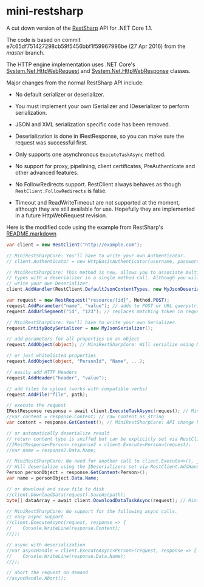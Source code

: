 # mini-restsharp

A cut down version of the [RestSharp](http://github.com/restsharp/RestSharp) API for .NET Core 1.1.

The code is based on commit e7c65df751427298cb59f5456bbf1f59967996be (27 Apr 2016) from the *master* branch.

The HTTP engine implementation uses .NET Core's [System.Net.HttpWebRequest](https://docs.microsoft.com/en-us/dotnet/core/api/system.net.httpwebrequest) and [System.Net.HttpWebResponse](https://docs.microsoft.com/en-us/dotnet/core/api/system.net.httpwebresponse) classes.

Major changes from the normal RestSharp API include:

* No default serializer or deserializer.

* You must implement your own ISerializer and IDeserializer to perform serialization.

* JSON and XML serialization specific code has been removed.

* Deserialization is done in IRestResponse, so you can make sure the request was successful first.

* Only supports one asynchronous `ExecuteTaskAsync` method.

* No support for proxy, pipelining, client certificates, PreAuthenticate and other advanced features.

* No FollowRedirects support. RestClient always behaves as though `RestClient.FollowRedirects` is false.

* Timeout and ReadWriteTimeout are not supported at the moment, although they are still available for use. Hopefully they are implemented in a future HttpWebRequest revision.

Here is the modified code using the example from RestSharp's [README.markdown](https://github.com/restsharp/RestSharp/blob/master/README.markdown)

```csharp
var client = new RestClient("http://example.com");

// MiniRestSharpCore: You'll have to write your own Authenticator.
// client.Authenticator = new HttpBasicAuthenticator(username, password);

// MiniRestSharpCore: This method is new, allows you to associate multiple content
// types with a deserializer in a single method call. Although you will have to
// write your own Deserializer.
client.AddHandler(RestClient.DefaultJsonContentTypes, new MyJsonDeserializer());

var request = new RestRequest("resource/{id}", Method.POST);
request.AddParameter("name", "value"); // adds to POST or URL querystring based on Method
request.AddUrlSegment("id", "123"); // replaces matching token in request.Resource

// MiniRestSharpCore: You'll have to write your own Serializer.
request.EntityBodySerializer = new MyJsonSerializer();

// add parameters for all properties on an object
request.AddObject(object); // MiniRestSharpCore: Will serialize using MyJsonSerializer.

// or just whitelisted properties
request.AddObject(object, "PersonId", "Name", ...);

// easily add HTTP Headers
request.AddHeader("header", "value");

// add files to upload (works with compatible verbs)
request.AddFile("file", path);

// execute the request
IRestResponse response = await client.ExecuteTaskAsync(request); // MiniRestSharpCore: TaskAsync style call.
//var content = response.Content; // raw content as string
var content = response.GetContent(); // MiniRestSharpCore: API change here.

// or automatically deserialize result
// return content type is sniffed but can be explicitly set via RestClient.AddHandler();
//IRestResponse<Person> response2 = client.Execute<Person>(request);
//var name = response2.Data.Name;

// MiniRestSharpCore: No need for another call to client.Execute<>(), just re-use response.
// Will deserialize using the IDeserializers set via RestClient.AddHandler();
Person personObject = response.GetContent<Person>();
var name = personObject.Data.Name;

// or download and save file to disk
//client.DownloadData(request).SaveAs(path);
byte[] dataArray = await client.DownloadDataTaskAsync(request); // MiniRestSharpCore: TaskAsync style call.

// MiniRestSharpCore: No support for the following async calls.
// easy async support
//client.ExecuteAsync(request, response => {
//    Console.WriteLine(response.Content);
//});

// async with deserialization
//var asyncHandle = client.ExecuteAsync<Person>(request, response => {
//    Console.WriteLine(response.Data.Name);
//});

// abort the request on demand
//asyncHandle.Abort();
```
